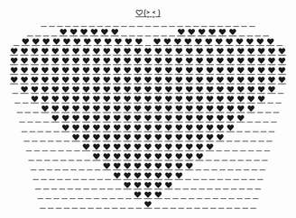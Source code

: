 <p align="center">
  <a href="https://JustNevi.github.io/valentine">♡(˃͈ ˂͈ )</a>
  <br/>
  <a href="https://JustNevi.github.io/valentine">&#10240;</a>
  <a href="https://JustNevi.github.io/valentine">&#10240;</a>
  <a href="https://JustNevi.github.io/valentine">&#10240;</a>
  <a href="https://JustNevi.github.io/valentine">&#10240;</a>
  <a href="https://JustNevi.github.io/valentine">&#10240;</a>
  <a href="https://JustNevi.github.io/valentine">&#10240;</a>
  <a href="https://JustNevi.github.io/valentine">&#10240;</a>
  <a href="https://JustNevi.github.io/valentine">&#10240;</a>
  <a href="https://JustNevi.github.io/valentine">&#10240;</a>
  <a href="https://JustNevi.github.io/valentine">&#10240;</a>
  <a href="https://JustNevi.github.io/valentine">&#10240;</a>
  <a href="https://JustNevi.github.io/valentine">&#10240;</a>
  <a href="https://JustNevi.github.io/valentine">&#10240;</a>
  <a href="https://JustNevi.github.io/valentine">&#10240;</a>
  <a href="https://JustNevi.github.io/valentine">&#10240;</a>
  <a href="https://JustNevi.github.io/valentine">&#10240;</a>
  <a href="https://JustNevi.github.io/valentine">&#10240;</a>
  <a href="https://JustNevi.github.io/valentine">&#10240;</a>
  <a href="https://JustNevi.github.io/valentine">&#10240;</a>
  <a href="https://JustNevi.github.io/valentine">&#10240;</a>
  <a href="https://JustNevi.github.io/valentine">&#10240;</a>
  <a href="https://JustNevi.github.io/valentine">&#10240;</a>
  <a href="https://JustNevi.github.io/valentine">&#10240;</a>
  <a href="https://JustNevi.github.io/valentine">&#10240;</a>
  <a href="https://JustNevi.github.io/valentine">&#10240;</a>
  <a href="https://JustNevi.github.io/valentine">&#10240;</a>
  <a href="https://JustNevi.github.io/valentine">&#10240;</a>
  <br/>
  <a href="https://JustNevi.github.io/valentine">&#10240;</a>
  <a href="https://JustNevi.github.io/valentine">&#10240;</a>
  <a href="https://JustNevi.github.io/valentine">&#10240;</a>
  <a href="https://JustNevi.github.io/valentine">&#10240;</a>
  <a href="https://JustNevi.github.io/valentine">❤</a>
  <a href="https://JustNevi.github.io/valentine">❤</a>
  <a href="https://JustNevi.github.io/valentine">❤</a>
  <a href="https://JustNevi.github.io/valentine">❤</a>
  <a href="https://JustNevi.github.io/valentine">❤</a>
  <a href="https://JustNevi.github.io/valentine">❤</a>
  <a href="https://JustNevi.github.io/valentine">&#10240;</a>
  <a href="https://JustNevi.github.io/valentine">&#10240;</a>
  <a href="https://JustNevi.github.io/valentine">&#10240;</a>
  <a href="https://JustNevi.github.io/valentine">&#10240;</a>
  <a href="https://JustNevi.github.io/valentine">&#10240;</a>
  <a href="https://JustNevi.github.io/valentine">&#10240;</a>
  <a href="https://JustNevi.github.io/valentine">&#10240;</a>
  <a href="https://JustNevi.github.io/valentine">❤</a>
  <a href="https://JustNevi.github.io/valentine">❤</a>
  <a href="https://JustNevi.github.io/valentine">❤</a>
  <a href="https://JustNevi.github.io/valentine">❤</a>
  <a href="https://JustNevi.github.io/valentine">❤</a>
  <a href="https://JustNevi.github.io/valentine">❤</a>
  <a href="https://JustNevi.github.io/valentine">&#10240;</a>
  <a href="https://JustNevi.github.io/valentine">&#10240;</a>
  <a href="https://JustNevi.github.io/valentine">&#10240;</a>
  <a href="https://JustNevi.github.io/valentine">&#10240;</a>
  <br/>
  <a href="https://JustNevi.github.io/valentine">&#10240;</a>
  <a href="https://JustNevi.github.io/valentine" >❤</a>
  <a href="https://JustNevi.github.io/valentine">❤</a>
  <a href="https://JustNevi.github.io/valentine">❤</a>
  <a href="https://JustNevi.github.io/valentine">❤</a>
  <a href="https://JustNevi.github.io/valentine">❤</a>
  <a href="https://JustNevi.github.io/valentine">❤</a>
  <a href="https://JustNevi.github.io/valentine">❤</a>
  <a href="https://JustNevi.github.io/valentine">❤</a>
  <a href="https://JustNevi.github.io/valentine">❤</a>
  <a href="https://JustNevi.github.io/valentine">❤</a>
  <a href="https://JustNevi.github.io/valentine">❤</a>
  <a href="https://JustNevi.github.io/valentine">❤</a>
  <a href="https://JustNevi.github.io/valentine">&#10240;</a>
  <a href="https://JustNevi.github.io/valentine">❤</a>
  <a href="https://JustNevi.github.io/valentine">❤</a>
  <a href="https://JustNevi.github.io/valentine">❤</a>
  <a href="https://JustNevi.github.io/valentine">❤</a>
  <a href="https://JustNevi.github.io/valentine">❤</a>
  <a href="https://JustNevi.github.io/valentine">❤</a>
  <a href="https://JustNevi.github.io/valentine">❤</a>
  <a href="https://JustNevi.github.io/valentine">❤</a>
  <a href="https://JustNevi.github.io/valentine">❤</a>
  <a href="https://JustNevi.github.io/valentine">❤</a>
  <a href="https://JustNevi.github.io/valentine">❤</a>
  <a href="https://JustNevi.github.io/valentine">❤</a>
  <a href="https://JustNevi.github.io/valentine">&#10240;</a>
  <br/>
  <a href="https://JustNevi.github.io/valentine">❤</a>
  <a href="https://JustNevi.github.io/valentine">❤</a>
  <a href="https://JustNevi.github.io/valentine">❤</a>
  <a href="https://JustNevi.github.io/valentine">❤</a>
  <a href="https://JustNevi.github.io/valentine">❤</a>
  <a href="https://JustNevi.github.io/valentine">❤</a>
  <a href="https://JustNevi.github.io/valentine">❤</a>
  <a href="https://JustNevi.github.io/valentine">❤</a>
  <a href="https://JustNevi.github.io/valentine">❤</a>
  <a href="https://JustNevi.github.io/valentine">❤</a>
  <a href="https://JustNevi.github.io/valentine">❤</a>
  <a href="https://JustNevi.github.io/valentine">❤</a>
  <a href="https://JustNevi.github.io/valentine">❤</a>
  <a href="https://JustNevi.github.io/valentine">❤</a>
  <a href="https://JustNevi.github.io/valentine">❤</a>
  <a href="https://JustNevi.github.io/valentine">❤</a>
  <a href="https://JustNevi.github.io/valentine">❤</a>
  <a href="https://JustNevi.github.io/valentine">❤</a>
  <a href="https://JustNevi.github.io/valentine">❤</a>
  <a href="https://JustNevi.github.io/valentine">❤</a>
  <a href="https://JustNevi.github.io/valentine">❤</a>
  <a href="https://JustNevi.github.io/valentine">❤</a>
  <a href="https://JustNevi.github.io/valentine">❤</a>
  <a href="https://JustNevi.github.io/valentine">❤</a>
  <a href="https://JustNevi.github.io/valentine">❤</a>
  <a href="https://JustNevi.github.io/valentine">❤</a>
  <a href="https://JustNevi.github.io/valentine">❤</a>
  <br/>
  <a href="https://JustNevi.github.io/valentine">❤</a>
  <a href="https://JustNevi.github.io/valentine">❤</a>
  <a href="https://JustNevi.github.io/valentine">❤</a>
  <a href="https://JustNevi.github.io/valentine">❤</a>
  <a href="https://JustNevi.github.io/valentine">❤</a>
  <a href="https://JustNevi.github.io/valentine">❤</a>
  <a href="https://JustNevi.github.io/valentine">❤</a>
  <a href="https://JustNevi.github.io/valentine">❤</a>
  <a href="https://JustNevi.github.io/valentine">❤</a>
  <a href="https://JustNevi.github.io/valentine">❤</a>
  <a href="https://JustNevi.github.io/valentine">❤</a>
  <a href="https://JustNevi.github.io/valentine">❤</a>
  <a href="https://JustNevi.github.io/valentine">❤</a>
  <a href="https://JustNevi.github.io/valentine">❤</a>
  <a href="https://JustNevi.github.io/valentine">❤</a>
  <a href="https://JustNevi.github.io/valentine">❤</a>
  <a href="https://JustNevi.github.io/valentine">❤</a>
  <a href="https://JustNevi.github.io/valentine">❤</a>
  <a href="https://JustNevi.github.io/valentine">❤</a>
  <a href="https://JustNevi.github.io/valentine">❤</a>
  <a href="https://JustNevi.github.io/valentine">❤</a>
  <a href="https://JustNevi.github.io/valentine">❤</a>
  <a href="https://JustNevi.github.io/valentine">❤</a>
  <a href="https://JustNevi.github.io/valentine">❤</a>
  <a href="https://JustNevi.github.io/valentine">❤</a>
  <a href="https://JustNevi.github.io/valentine">❤</a>
  <a href="https://JustNevi.github.io/valentine">❤</a>
  <br/>
  <a href="https://JustNevi.github.io/valentine">❤</a>
  <a href="https://JustNevi.github.io/valentine">❤</a>
  <a href="https://JustNevi.github.io/valentine">❤</a>
  <a href="https://JustNevi.github.io/valentine">❤</a>
  <a href="https://JustNevi.github.io/valentine">❤</a>
  <a href="https://JustNevi.github.io/valentine">❤</a>
  <a href="https://JustNevi.github.io/valentine">❤</a>
  <a href="https://JustNevi.github.io/valentine">❤</a>
  <a href="https://JustNevi.github.io/valentine">❤</a>
  <a href="https://JustNevi.github.io/valentine">❤</a>
  <a href="https://JustNevi.github.io/valentine">❤</a>
  <a href="https://JustNevi.github.io/valentine">❤</a>
  <a href="https://JustNevi.github.io/valentine">❤</a>
  <a href="https://JustNevi.github.io/valentine">❤</a>
  <a href="https://JustNevi.github.io/valentine">❤</a>
  <a href="https://JustNevi.github.io/valentine">❤</a>
  <a href="https://JustNevi.github.io/valentine">❤</a>
  <a href="https://JustNevi.github.io/valentine">❤</a>
  <a href="https://JustNevi.github.io/valentine">❤</a>
  <a href="https://JustNevi.github.io/valentine">❤</a>
  <a href="https://JustNevi.github.io/valentine">❤</a>
  <a href="https://JustNevi.github.io/valentine">❤</a>
  <a href="https://JustNevi.github.io/valentine">❤</a>
  <a href="https://JustNevi.github.io/valentine">❤</a>
  <a href="https://JustNevi.github.io/valentine">❤</a>
  <a href="https://JustNevi.github.io/valentine">❤</a>
  <a href="https://JustNevi.github.io/valentine">❤</a>
  <br/>
  <a href="https://JustNevi.github.io/valentine">❤</a>
  <a href="https://JustNevi.github.io/valentine">❤</a>
  <a href="https://JustNevi.github.io/valentine">❤</a>
  <a href="https://JustNevi.github.io/valentine">❤</a>
  <a href="https://JustNevi.github.io/valentine">❤</a>
  <a href="https://JustNevi.github.io/valentine">❤</a>
  <a href="https://JustNevi.github.io/valentine">❤</a>
  <a href="https://JustNevi.github.io/valentine">❤</a>
  <a href="https://JustNevi.github.io/valentine">❤</a>
  <a href="https://JustNevi.github.io/valentine">❤</a>
  <a href="https://JustNevi.github.io/valentine">❤</a>
  <a href="https://JustNevi.github.io/valentine">❤</a>
  <a href="https://JustNevi.github.io/valentine">❤</a>
  <a href="https://JustNevi.github.io/valentine">❤</a>
  <a href="https://JustNevi.github.io/valentine">❤</a>
  <a href="https://JustNevi.github.io/valentine">❤</a>
  <a href="https://JustNevi.github.io/valentine">❤</a>
  <a href="https://JustNevi.github.io/valentine">❤</a>
  <a href="https://JustNevi.github.io/valentine">❤</a>
  <a href="https://JustNevi.github.io/valentine">❤</a>
  <a href="https://JustNevi.github.io/valentine">❤</a>
  <a href="https://JustNevi.github.io/valentine">❤</a>
  <a href="https://JustNevi.github.io/valentine">❤</a>
  <a href="https://JustNevi.github.io/valentine">❤</a>
  <a href="https://JustNevi.github.io/valentine">❤</a>
  <a href="https://JustNevi.github.io/valentine">❤</a>
  <a href="https://JustNevi.github.io/valentine">❤</a>
  <br/>
  <a href="https://JustNevi.github.io/valentine">&#10240;</a>
  <a href="https://JustNevi.github.io/valentine">❤</a>
  <a href="https://JustNevi.github.io/valentine">❤</a>
  <a href="https://JustNevi.github.io/valentine">❤</a>
  <a href="https://JustNevi.github.io/valentine">❤</a>
  <a href="https://JustNevi.github.io/valentine">❤</a>
  <a href="https://JustNevi.github.io/valentine">❤</a>
  <a href="https://JustNevi.github.io/valentine">❤</a>
  <a href="https://JustNevi.github.io/valentine">❤</a>
  <a href="https://JustNevi.github.io/valentine">❤</a>
  <a href="https://JustNevi.github.io/valentine">❤</a>
  <a href="https://JustNevi.github.io/valentine">❤</a>
  <a href="https://JustNevi.github.io/valentine">❤</a>
  <a href="https://JustNevi.github.io/valentine">❤</a>
  <a href="https://JustNevi.github.io/valentine">❤</a>
  <a href="https://JustNevi.github.io/valentine">❤</a>
  <a href="https://JustNevi.github.io/valentine">❤</a>
  <a href="https://JustNevi.github.io/valentine">❤</a>
  <a href="https://JustNevi.github.io/valentine">❤</a>
  <a href="https://JustNevi.github.io/valentine">❤</a>
  <a href="https://JustNevi.github.io/valentine">❤</a>
  <a href="https://JustNevi.github.io/valentine">❤</a>
  <a href="https://JustNevi.github.io/valentine">❤</a>
  <a href="https://JustNevi.github.io/valentine">❤</a>
  <a href="https://JustNevi.github.io/valentine">❤</a>
  <a href="https://JustNevi.github.io/valentine">❤</a>
  <a href="https://JustNevi.github.io/valentine">&#10240;</a>
  <br/>
  <a href="https://JustNevi.github.io/valentine">&#10240;</a>
  <a href="https://JustNevi.github.io/valentine">&#10240;</a>
  <a href="https://JustNevi.github.io/valentine">❤</a>
  <a href="https://JustNevi.github.io/valentine">❤</a>
  <a href="https://JustNevi.github.io/valentine">❤</a>
  <a href="https://JustNevi.github.io/valentine">❤</a>
  <a href="https://JustNevi.github.io/valentine">❤</a>
  <a href="https://JustNevi.github.io/valentine">❤</a>
  <a href="https://JustNevi.github.io/valentine">❤</a>
  <a href="https://JustNevi.github.io/valentine">❤</a>
  <a href="https://JustNevi.github.io/valentine">❤</a>
  <a href="https://JustNevi.github.io/valentine">❤</a>
  <a href="https://JustNevi.github.io/valentine">❤</a>
  <a href="https://JustNevi.github.io/valentine">❤</a>
  <a href="https://JustNevi.github.io/valentine">❤</a>
  <a href="https://JustNevi.github.io/valentine">❤</a>
  <a href="https://JustNevi.github.io/valentine">❤</a>
  <a href="https://JustNevi.github.io/valentine">❤</a>
  <a href="https://JustNevi.github.io/valentine">❤</a>
  <a href="https://JustNevi.github.io/valentine">❤</a>
  <a href="https://JustNevi.github.io/valentine">❤</a>
  <a href="https://JustNevi.github.io/valentine">❤</a>
  <a href="https://JustNevi.github.io/valentine">❤</a>
  <a href="https://JustNevi.github.io/valentine">❤</a>
  <a href="https://JustNevi.github.io/valentine">❤</a>
  <a href="https://JustNevi.github.io/valentine">&#10240;</a>
  <a href="https://JustNevi.github.io/valentine">&#10240;</a>
  <br/>
  <a href="https://JustNevi.github.io/valentine">&#10240;</a>
  <a href="https://JustNevi.github.io/valentine">&#10240;</a>
  <a href="https://JustNevi.github.io/valentine">&#10240;</a>
  <a href="https://JustNevi.github.io/valentine">❤</a>
  <a href="https://JustNevi.github.io/valentine">❤</a>
  <a href="https://JustNevi.github.io/valentine">❤</a>
  <a href="https://JustNevi.github.io/valentine">❤</a>
  <a href="https://JustNevi.github.io/valentine">❤</a>
  <a href="https://JustNevi.github.io/valentine">❤</a>
  <a href="https://JustNevi.github.io/valentine">❤</a>
  <a href="https://JustNevi.github.io/valentine">❤</a>
  <a href="https://JustNevi.github.io/valentine">❤</a>
  <a href="https://JustNevi.github.io/valentine">❤</a>
  <a href="https://JustNevi.github.io/valentine">❤</a>
  <a href="https://JustNevi.github.io/valentine">❤</a>
  <a href="https://JustNevi.github.io/valentine">❤</a>
  <a href="https://JustNevi.github.io/valentine">❤</a>
  <a href="https://JustNevi.github.io/valentine">❤</a>
  <a href="https://JustNevi.github.io/valentine">❤</a>
  <a href="https://JustNevi.github.io/valentine">❤</a>
  <a href="https://JustNevi.github.io/valentine">❤</a>
  <a href="https://JustNevi.github.io/valentine">❤</a>
  <a href="https://JustNevi.github.io/valentine">❤</a>
  <a href="https://JustNevi.github.io/valentine">❤</a>
  <a href="https://JustNevi.github.io/valentine">&#10240;</a>
  <a href="https://JustNevi.github.io/valentine">&#10240;</a>
  <a href="https://JustNevi.github.io/valentine">&#10240;</a>
  <br/>
  <a href="https://JustNevi.github.io/valentine">&#10240;</a>
  <a href="https://JustNevi.github.io/valentine">&#10240;</a>
  <a href="https://JustNevi.github.io/valentine">&#10240;</a>
  <a href="https://JustNevi.github.io/valentine">&#10240;</a>
  <a href="https://JustNevi.github.io/valentine">❤</a>
  <a href="https://JustNevi.github.io/valentine">❤</a>
  <a href="https://JustNevi.github.io/valentine">❤</a>
  <a href="https://JustNevi.github.io/valentine">❤</a>
  <a href="https://JustNevi.github.io/valentine">❤</a>
  <a href="https://JustNevi.github.io/valentine">❤</a>
  <a href="https://JustNevi.github.io/valentine">❤</a>
  <a href="https://JustNevi.github.io/valentine">❤</a>
  <a href="https://JustNevi.github.io/valentine">❤</a>
  <a href="https://JustNevi.github.io/valentine">❤</a>
  <a href="https://JustNevi.github.io/valentine">❤</a>
  <a href="https://JustNevi.github.io/valentine">❤</a>
  <a href="https://JustNevi.github.io/valentine">❤</a>
  <a href="https://JustNevi.github.io/valentine">❤</a>
  <a href="https://JustNevi.github.io/valentine">❤</a>
  <a href="https://JustNevi.github.io/valentine">❤</a>
  <a href="https://JustNevi.github.io/valentine">❤</a>
  <a href="https://JustNevi.github.io/valentine">❤</a>
  <a href="https://JustNevi.github.io/valentine">❤</a>
  <a href="https://JustNevi.github.io/valentine">&#10240;</a>
  <a href="https://JustNevi.github.io/valentine">&#10240;</a>
  <a href="https://JustNevi.github.io/valentine">&#10240;</a>
  <a href="https://JustNevi.github.io/valentine">&#10240;</a>
  <br/>
  <a href="https://JustNevi.github.io/valentine">&#10240;</a>
  <a href="https://JustNevi.github.io/valentine">&#10240;</a>
  <a href="https://JustNevi.github.io/valentine">&#10240;</a>
  <a href="https://JustNevi.github.io/valentine">&#10240;</a>
  <a href="https://JustNevi.github.io/valentine">&#10240;</a>
  <a href="https://JustNevi.github.io/valentine">❤</a>
  <a href="https://JustNevi.github.io/valentine">❤</a>
  <a href="https://JustNevi.github.io/valentine">❤</a>
  <a href="https://JustNevi.github.io/valentine">❤</a>
  <a href="https://JustNevi.github.io/valentine">❤</a>
  <a href="https://JustNevi.github.io/valentine">❤</a>
  <a href="https://JustNevi.github.io/valentine">❤</a>
  <a href="https://JustNevi.github.io/valentine">❤</a>
  <a href="https://JustNevi.github.io/valentine">❤</a>
  <a href="https://JustNevi.github.io/valentine">❤</a>
  <a href="https://JustNevi.github.io/valentine">❤</a>
  <a href="https://JustNevi.github.io/valentine">❤</a>
  <a href="https://JustNevi.github.io/valentine">❤</a>
  <a href="https://JustNevi.github.io/valentine">❤</a>
  <a href="https://JustNevi.github.io/valentine">❤</a>
  <a href="https://JustNevi.github.io/valentine">❤</a>
  <a href="https://JustNevi.github.io/valentine">❤</a>
  <a href="https://JustNevi.github.io/valentine">&#10240;</a>
  <a href="https://JustNevi.github.io/valentine">&#10240;</a>
  <a href="https://JustNevi.github.io/valentine">&#10240;</a>
  <a href="https://JustNevi.github.io/valentine">&#10240;</a>
  <a href="https://JustNevi.github.io/valentine">&#10240;</a>
  <br/>
 <a href="https://JustNevi.github.io/valentine">&#10240;</a>
  <a href="https://JustNevi.github.io/valentine">&#10240;</a>
  <a href="https://JustNevi.github.io/valentine">&#10240;</a>
  <a href="https://JustNevi.github.io/valentine">&#10240;</a>
  <a href="https://JustNevi.github.io/valentine">&#10240;</a>
  <a href="https://JustNevi.github.io/valentine">&#10240;</a>
  <a href="https://JustNevi.github.io/valentine">❤</a>
  <a href="https://JustNevi.github.io/valentine">❤</a>
  <a href="https://JustNevi.github.io/valentine">❤</a>
  <a href="https://JustNevi.github.io/valentine">❤</a>
  <a href="https://JustNevi.github.io/valentine">❤</a>
  <a href="https://JustNevi.github.io/valentine">❤</a>
  <a href="https://JustNevi.github.io/valentine">❤</a>
  <a href="https://JustNevi.github.io/valentine">❤</a>
  <a href="https://JustNevi.github.io/valentine">❤</a>
  <a href="https://JustNevi.github.io/valentine">❤</a>
  <a href="https://JustNevi.github.io/valentine">❤</a>
  <a href="https://JustNevi.github.io/valentine">❤</a>
  <a href="https://JustNevi.github.io/valentine">❤</a>
  <a href="https://JustNevi.github.io/valentine">❤</a>
  <a href="https://JustNevi.github.io/valentine">❤</a>
  <a href="https://JustNevi.github.io/valentine">&#10240;</a>
  <a href="https://JustNevi.github.io/valentine">&#10240;</a>
  <a href="https://JustNevi.github.io/valentine">&#10240;</a>
  <a href="https://JustNevi.github.io/valentine">&#10240;</a>
  <a href="https://JustNevi.github.io/valentine">&#10240;</a>
  <a href="https://JustNevi.github.io/valentine">&#10240;</a>
  <br/>
   <a href="https://JustNevi.github.io/valentine">&#10240;</a>
  <a href="https://JustNevi.github.io/valentine">&#10240;</a>
  <a href="https://JustNevi.github.io/valentine">&#10240;</a>
  <a href="https://JustNevi.github.io/valentine">&#10240;</a>
  <a href="https://JustNevi.github.io/valentine">&#10240;</a>
  <a href="https://JustNevi.github.io/valentine">&#10240;</a>
  <a href="https://JustNevi.github.io/valentine">&#10240;</a>
  <a href="https://JustNevi.github.io/valentine">❤</a>
  <a href="https://JustNevi.github.io/valentine">❤</a>
  <a href="https://JustNevi.github.io/valentine">❤</a>
  <a href="https://JustNevi.github.io/valentine">❤</a>
  <a href="https://JustNevi.github.io/valentine">❤</a>
  <a href="https://JustNevi.github.io/valentine">❤</a>
  <a href="https://JustNevi.github.io/valentine">❤</a>
  <a href="https://JustNevi.github.io/valentine">❤</a>
  <a href="https://JustNevi.github.io/valentine">❤</a>
  <a href="https://JustNevi.github.io/valentine">❤</a>
  <a href="https://JustNevi.github.io/valentine">❤</a>
  <a href="https://JustNevi.github.io/valentine">❤</a>
  <a href="https://JustNevi.github.io/valentine">❤</a>
  <a href="https://JustNevi.github.io/valentine">&#10240;</a>
  <a href="https://JustNevi.github.io/valentine">&#10240;</a>
  <a href="https://JustNevi.github.io/valentine">&#10240;</a>
  <a href="https://JustNevi.github.io/valentine">&#10240;</a>
  <a href="https://JustNevi.github.io/valentine">&#10240;</a>
  <a href="https://JustNevi.github.io/valentine">&#10240;</a>
  <a href="https://JustNevi.github.io/valentine">&#10240;</a>
  <br/>
  <a href="https://JustNevi.github.io/valentine">&#10240;</a>
  <a href="https://JustNevi.github.io/valentine">&#10240;</a>
  <a href="https://JustNevi.github.io/valentine">&#10240;</a>
  <a href="https://JustNevi.github.io/valentine">&#10240;</a>
  <a href="https://JustNevi.github.io/valentine">&#10240;</a>
  <a href="https://JustNevi.github.io/valentine">&#10240;</a>
  <a href="https://JustNevi.github.io/valentine">&#10240;</a>
  <a href="https://JustNevi.github.io/valentine">&#10240;</a>
  <a href="https://JustNevi.github.io/valentine">❤</a>
  <a href="https://JustNevi.github.io/valentine">❤</a>
  <a href="https://JustNevi.github.io/valentine">❤</a>
  <a href="https://JustNevi.github.io/valentine">❤</a>
  <a href="https://JustNevi.github.io/valentine">❤</a>
  <a href="https://JustNevi.github.io/valentine">❤</a>
  <a href="https://JustNevi.github.io/valentine">❤</a>
  <a href="https://JustNevi.github.io/valentine">❤</a>
  <a href="https://JustNevi.github.io/valentine">❤</a>
  <a href="https://JustNevi.github.io/valentine">❤</a>
  <a href="https://JustNevi.github.io/valentine">❤</a>
  <a href="https://JustNevi.github.io/valentine">&#10240;</a>
  <a href="https://JustNevi.github.io/valentine">&#10240;</a>
  <a href="https://JustNevi.github.io/valentine">&#10240;</a>
  <a href="https://JustNevi.github.io/valentine">&#10240;</a>
  <a href="https://JustNevi.github.io/valentine">&#10240;</a>
  <a href="https://JustNevi.github.io/valentine">&#10240;</a>
  <a href="https://JustNevi.github.io/valentine">&#10240;</a>
  <a href="https://JustNevi.github.io/valentine">&#10240;</a>
  <br/>
  <a href="https://JustNevi.github.io/valentine">&#10240;</a>
  <a href="https://JustNevi.github.io/valentine">&#10240;</a>
  <a href="https://JustNevi.github.io/valentine">&#10240;</a>
  <a href="https://JustNevi.github.io/valentine">&#10240;</a>
  <a href="https://JustNevi.github.io/valentine">&#10240;</a>
  <a href="https://JustNevi.github.io/valentine">&#10240;</a>
  <a href="https://JustNevi.github.io/valentine">&#10240;</a>
  <a href="https://JustNevi.github.io/valentine">&#10240;</a>
  <a href="https://JustNevi.github.io/valentine">&#10240;</a>
  <a href="https://JustNevi.github.io/valentine">❤</a>
  <a href="https://JustNevi.github.io/valentine">❤</a>
  <a href="https://JustNevi.github.io/valentine">❤</a>
  <a href="https://JustNevi.github.io/valentine">❤</a>
  <a href="https://JustNevi.github.io/valentine">❤</a>
  <a href="https://JustNevi.github.io/valentine">❤</a>
  <a href="https://JustNevi.github.io/valentine">❤</a>
  <a href="https://JustNevi.github.io/valentine">❤</a>
  <a href="https://JustNevi.github.io/valentine">❤</a>
  <a href="https://JustNevi.github.io/valentine">&#10240;</a>
  <a href="https://JustNevi.github.io/valentine">&#10240;</a>
  <a href="https://JustNevi.github.io/valentine">&#10240;</a>
  <a href="https://JustNevi.github.io/valentine">&#10240;</a>
  <a href="https://JustNevi.github.io/valentine">&#10240;</a>
  <a href="https://JustNevi.github.io/valentine">&#10240;</a>
  <a href="https://JustNevi.github.io/valentine">&#10240;</a>
  <a href="https://JustNevi.github.io/valentine">&#10240;</a>
  <a href="https://JustNevi.github.io/valentine">&#10240;</a>
  <br/>
  <a href="https://JustNevi.github.io/valentine">&#10240;</a>
  <a href="https://JustNevi.github.io/valentine">&#10240;</a>
  <a href="https://JustNevi.github.io/valentine">&#10240;</a>
  <a href="https://JustNevi.github.io/valentine">&#10240;</a>
  <a href="https://JustNevi.github.io/valentine">&#10240;</a>
  <a href="https://JustNevi.github.io/valentine">&#10240;</a>
  <a href="https://JustNevi.github.io/valentine">&#10240;</a>
  <a href="https://JustNevi.github.io/valentine">&#10240;</a>
  <a href="https://JustNevi.github.io/valentine">&#10240;</a>
  <a href="https://JustNevi.github.io/valentine">&#10240;</a>
  <a href="https://JustNevi.github.io/valentine">❤</a>
  <a href="https://JustNevi.github.io/valentine">❤</a>
  <a href="https://JustNevi.github.io/valentine">❤</a>
  <a href="https://JustNevi.github.io/valentine">❤</a>
  <a href="https://JustNevi.github.io/valentine">❤</a>
  <a href="https://JustNevi.github.io/valentine">❤</a>
  <a href="https://JustNevi.github.io/valentine">❤</a>
  <a href="https://JustNevi.github.io/valentine">&#10240;</a>
  <a href="https://JustNevi.github.io/valentine">&#10240;</a>
  <a href="https://JustNevi.github.io/valentine">&#10240;</a>
  <a href="https://JustNevi.github.io/valentine">&#10240;</a>
  <a href="https://JustNevi.github.io/valentine">&#10240;</a>
  <a href="https://JustNevi.github.io/valentine">&#10240;</a>
  <a href="https://JustNevi.github.io/valentine">&#10240;</a>
  <a href="https://JustNevi.github.io/valentine">&#10240;</a>
  <a href="https://JustNevi.github.io/valentine">&#10240;</a>
  <a href="https://JustNevi.github.io/valentine">&#10240;</a>
  <br/>
  <a href="https://JustNevi.github.io/valentine">&#10240;</a>
  <a href="https://JustNevi.github.io/valentine">&#10240;</a>
  <a href="https://JustNevi.github.io/valentine">&#10240;</a>
  <a href="https://JustNevi.github.io/valentine">&#10240;</a>
  <a href="https://JustNevi.github.io/valentine">&#10240;</a>
  <a href="https://JustNevi.github.io/valentine">&#10240;</a>
  <a href="https://JustNevi.github.io/valentine">&#10240;</a>
  <a href="https://JustNevi.github.io/valentine">&#10240;</a>
  <a href="https://JustNevi.github.io/valentine">&#10240;</a>
  <a href="https://JustNevi.github.io/valentine">&#10240;</a>
  <a href="https://JustNevi.github.io/valentine">&#10240;</a>
  <a href="https://JustNevi.github.io/valentine">❤</a>
  <a href="https://JustNevi.github.io/valentine">❤</a>
  <a href="https://JustNevi.github.io/valentine">❤</a>
  <a href="https://JustNevi.github.io/valentine">❤</a>
  <a href="https://JustNevi.github.io/valentine">❤</a>
  <a href="https://JustNevi.github.io/valentine">&#10240;</a>
  <a href="https://JustNevi.github.io/valentine">&#10240;</a>
  <a href="https://JustNevi.github.io/valentine">&#10240;</a>
  <a href="https://JustNevi.github.io/valentine">&#10240;</a>
  <a href="https://JustNevi.github.io/valentine">&#10240;</a>
  <a href="https://JustNevi.github.io/valentine">&#10240;</a>
  <a href="https://JustNevi.github.io/valentine">&#10240;</a>
  <a href="https://JustNevi.github.io/valentine">&#10240;</a>
  <a href="https://JustNevi.github.io/valentine">&#10240;</a>
  <a href="https://JustNevi.github.io/valentine">&#10240;</a>
  <a href="https://JustNevi.github.io/valentine">&#10240;</a>
  <br/>
  <a href="https://JustNevi.github.io/valentine">&#10240;</a>
  <a href="https://JustNevi.github.io/valentine">&#10240;</a>
  <a href="https://JustNevi.github.io/valentine">&#10240;</a>
  <a href="https://JustNevi.github.io/valentine">&#10240;</a>
  <a href="https://JustNevi.github.io/valentine">&#10240;</a>
  <a href="https://JustNevi.github.io/valentine">&#10240;</a>
  <a href="https://JustNevi.github.io/valentine">&#10240;</a>
  <a href="https://JustNevi.github.io/valentine">&#10240;</a>
  <a href="https://JustNevi.github.io/valentine">&#10240;</a>
  <a href="https://JustNevi.github.io/valentine">&#10240;</a>
  <a href="https://JustNevi.github.io/valentine">&#10240;</a>
  <a href="https://JustNevi.github.io/valentine">&#10240;</a>
  <a href="https://JustNevi.github.io/valentine">❤</a>
  <a href="https://JustNevi.github.io/valentine">❤</a>
  <a href="https://JustNevi.github.io/valentine">❤</a>
  <a href="https://JustNevi.github.io/valentine">&#10240;</a>
  <a href="https://JustNevi.github.io/valentine">&#10240;</a>
  <a href="https://JustNevi.github.io/valentine">&#10240;</a>
  <a href="https://JustNevi.github.io/valentine">&#10240;</a>
  <a href="https://JustNevi.github.io/valentine">&#10240;</a>
  <a href="https://JustNevi.github.io/valentine">&#10240;</a>
  <a href="https://JustNevi.github.io/valentine">&#10240;</a>
  <a href="https://JustNevi.github.io/valentine">&#10240;</a>
  <a href="https://JustNevi.github.io/valentine">&#10240;</a>
  <a href="https://JustNevi.github.io/valentine">&#10240;</a>
  <a href="https://JustNevi.github.io/valentine">&#10240;</a>
  <a href="https://JustNevi.github.io/valentine">&#10240;</a>
  <br/>
  <a href="https://JustNevi.github.io/valentine">&#10240;</a>
  <a href="https://JustNevi.github.io/valentine">&#10240;</a>
  <a href="https://JustNevi.github.io/valentine">&#10240;</a>
  <a href="https://JustNevi.github.io/valentine">&#10240;</a>
  <a href="https://JustNevi.github.io/valentine">&#10240;</a>
  <a href="https://JustNevi.github.io/valentine">&#10240;</a>
  <a href="https://JustNevi.github.io/valentine">&#10240;</a>
  <a href="https://JustNevi.github.io/valentine">&#10240;</a>
  <a href="https://JustNevi.github.io/valentine">&#10240;</a>
  <a href="https://JustNevi.github.io/valentine">&#10240;</a>
  <a href="https://JustNevi.github.io/valentine">&#10240;</a>
  <a href="https://JustNevi.github.io/valentine">&#10240;</a>
  <a href="https://JustNevi.github.io/valentine">&#10240;</a>
  <a href="https://JustNevi.github.io/valentine">❤</a>
  <a href="https://JustNevi.github.io/valentine">&#10240;</a>
  <a href="https://JustNevi.github.io/valentine">&#10240;</a>
  <a href="https://JustNevi.github.io/valentine">&#10240;</a>
  <a href="https://JustNevi.github.io/valentine">&#10240;</a>
  <a href="https://JustNevi.github.io/valentine">&#10240;</a>
  <a href="https://JustNevi.github.io/valentine">&#10240;</a>
  <a href="https://JustNevi.github.io/valentine">&#10240;</a>
  <a href="https://JustNevi.github.io/valentine">&#10240;</a>
  <a href="https://JustNevi.github.io/valentine">&#10240;</a>
  <a href="https://JustNevi.github.io/valentine">&#10240;</a>
  <a href="https://JustNevi.github.io/valentine">&#10240;</a>
  <a href="https://JustNevi.github.io/valentine">&#10240;</a>
  <a href="https://JustNevi.github.io/valentine">&#10240;</a>
</p>
